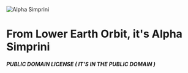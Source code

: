 ![Alpha Simprini](http://alphasimprini.com/images/logo.png "Alpha Simprini")
# From Lower Earth Orbit, it's Alpha Simprini
##### PUBLIC DOMAIN LICENSE ( IT'S IN THE PUBLIC DOMAIN )
